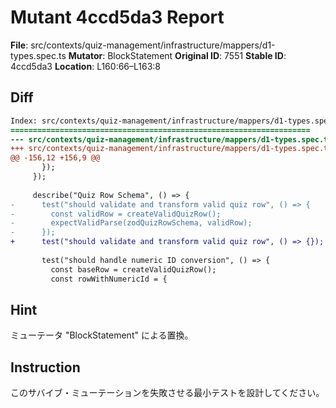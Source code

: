 # Mutant 4ccd5da3 Report

**File**: src/contexts/quiz-management/infrastructure/mappers/d1-types.spec.ts
**Mutator**: BlockStatement
**Original ID**: 7551
**Stable ID**: 4ccd5da3
**Location**: L160:66–L163:8

## Diff

```diff
Index: src/contexts/quiz-management/infrastructure/mappers/d1-types.spec.ts
===================================================================
--- src/contexts/quiz-management/infrastructure/mappers/d1-types.spec.ts	original
+++ src/contexts/quiz-management/infrastructure/mappers/d1-types.spec.ts	mutated #7551
@@ -156,12 +156,9 @@
       });
     });
 
     describe("Quiz Row Schema", () => {
-      test("should validate and transform valid quiz row", () => {
-        const validRow = createValidQuizRow();
-        expectValidParse(zodQuizRowSchema, validRow);
-      });
+      test("should validate and transform valid quiz row", () => {});
 
       test("should handle numeric ID conversion", () => {
         const baseRow = createValidQuizRow();
         const rowWithNumericId = {
```

## Hint

ミューテータ "BlockStatement" による置換。

## Instruction

このサバイブ・ミューテーションを失敗させる最小テストを設計してください。
